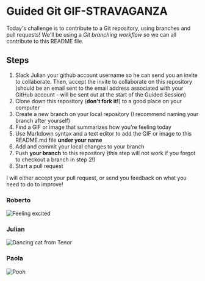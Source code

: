 # Guided Git GIF-STRAVAGANZA

Today's challenge is to contribute to a Git repository, using branches and pull requests! We'll be using a *Git branching workflow* so we can all contribute to this README file.

## Steps

1. Slack Julian your github account username so he can send you an invite to collaborate. Then, accept the invite to collaborate on this repository (should be an email sent to the email address associated with your GitHub account - will be sent out at the start of the Guided Session)
2. Clone down this repository (**don't fork it!**) to a good place on your computer
3. Create a new branch on your local repository (I recommend naming your branch after yourself)
4. Find a GIF or image that summarizes how you're feeling today
5. Use Markdown syntax and a text editor to add the GIF or image to this README.md file **under your name**
6. Add and commit your local changes to your branch
7. Push **your branch** to this repository (this step will not work if you forgot to checkout a branch in step 2!)
8. Start a pull request

I will either accept your pull request, or send you feedback on what you need to do to improve!

### Roberto
![Feeling excited](https://www.iebschool.com/blog/wp-content/uploads/2015/03/hacer-venta.gif)


### Julian

![Dancing cat from Tenor](https://media.tenor.com/QM-si3_EAyIAAAAC/listening-to-music-dancing.gif)

### Paola 
![Pooh](https://media.giphy.com/media/rdma0nDFZMR32/giphy.gif)
